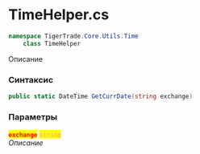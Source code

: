 
# TimeHelper.cs
```csharp
namespace TigerTrade.Core.Utils.Time  
    class TimeHelper
```

Описание

### Синтаксис
```csharp
public static DateTime GetCurrDate(string exchange)
```

### Параметры  
<mark style="color:red;">**`exchange`**</mark> <mark style="color: rgb(255, 166, 87);">`string`</mark>  
 *Описание*  
  

                    
                    